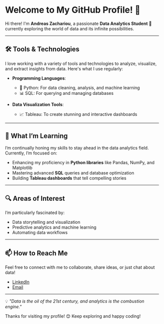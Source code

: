# Welcome to My GitHub Profile! 👋  

Hi there! I'm **Andreas Zachariou**, a passionate **Data Analytics Student** 🚀 currently exploring the world of data and its infinite possibilities.  

---

## 🛠️ Tools & Technologies  

I love working with a variety of tools and technologies to analyze, visualize, and extract insights from data. Here's what I use regularly:  

- **Programming Languages**:  
  - 🐍 Python: For data cleaning, analysis, and machine learning  
  - 📊 SQL: For querying and managing databases  

- **Data Visualization Tools**:  
  - 📈 Tableau: To create stunning and interactive dashboards  

---

## 🌟 What I’m Learning  

I’m continually honing my skills to stay ahead in the data analytics field. Currently, I’m focused on:  
- Enhancing my proficiency in **Python libraries** like Pandas, NumPy, and Matplotlib  
- Mastering advanced **SQL** queries and database optimization  
- Building **Tableau dashboards** that tell compelling stories  

---

## 🔍 Areas of Interest  

I’m particularly fascinated by:  
- Data storytelling and visualization  
- Predictive analytics and machine learning  
- Automating data workflows  

---

## 📫 How to Reach Me  

Feel free to connect with me to collaborate, share ideas, or just chat about data!  
- [LinkedIn](https://www.linkedin.com/in/andreas-zachariou/)  
- [Email](mailto:zachariouandrew@gmail.com)  

---

💡 *"Data is the oil of the 21st century, and analytics is the combustion engine."*  

Thanks for visiting my profile! 😊 Keep exploring and happy coding!
